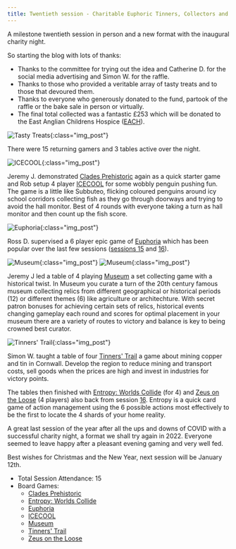 ```yaml
---
title: Twentieth session - Charitable Euphoric Tinners, Collectors and Penguins
---
```



A milestone twentieth session in person and a new format with the inaugural charity night. 

So starting the blog with lots of thanks:
* Thanks to the committee for trying out the idea and Catherine D. for the social media advertising and Simon W. for the raffle.
* Thanks to those who provided a veritable array of tasty treats and to those that devoured them.
* Thanks to everyone who generously donated to the fund, partook of the raffle or the bake sale in person or virtually.
* The final total collected was a fantastic £253 which will be donated to the East Anglian Childrens Hospice ([EACH][EACH]).

![Tasty Treats](/images/posts/2021_12_01/BakeSale01.jpg "Tasty Treats"){:class="img_post"}

There were 15 returning gamers and 3 tables active over the night.

![ICECOOL](/images/posts/2021_12_01/IceCool01.jpg "ICECOOL"){:class="img_post"}

Jeremy J. demonstrated [Clades Prehistoric][CP] again as a quick starter game and Rob setup 4 player [ICECOOL][IC] for some wobbly penguin pushing fun. The game is a little like Subbuteo, flicking coloured penguins around icy school corridors collecting fish as they go through doorways and trying to avoid the hall monitor. Best of 4 rounds with everyone taking a turn as hall monitor and then count up the fish score.

![Euphoria](/images/posts/2021_12_01/Euphoria01.jpg "Euphoria"){:class="img_post"}

Ross D. supervised a 6 player epic game of [Euphoria][Eu] which has been popular over the last few sessions ([sessions 15][15] and [16][16]).

![Museum](/images/posts/2021_12_01/Museum01.jpg "Museum"){:class="img_post"}
![Museum](/images/posts/2021_12_01/Museum02.jpg "Museum"){:class="img_post"}

Jeremy J led a table of 4 playing [Museum][M] a set collecting game with a historical twist. In Museum you curate a turn of the 20th century famous museum collecting relics from different geographical or historical periods (12) or different themes (6) like agriculture or architechture. With secret patron bonuses for achieving certain sets of relics, historical events changing gameplay each round and scores for optimal placement in your museum there are a variety of routes to victory and balance is key to being crowned best curator.

![Tinners' Trail](/images/posts/2021_12_01/TinnersTrail01.jpg "Tinners' Trail"){:class="img_post"}

Simon W. taught a table of four [Tinners' Trail][TT] a game about mining copper and tin in Cornwall. Develop the region to reduce mining and transport costs, sell goods when the prices are high and invest in industries for victory points.

The tables then finished with [Entropy: Worlds Collide][En] (for 4) and [Zeus on the Loose][Z] (4 players) also back from session [16][16]. Entropy is a quick card game of action management using the 6 possible actions most effectively to be the first to locate the 4 shards of your home reality.

A great last session of the year after all the ups and downs of COVID with a successful charity night, a format we shall try again in 2022. Everyone seemed to leave happy after a pleasant evening gaming and very well fed. 

Best wishes for Christmas and the New Year, next session will be January 12th.


* Total Session Attendance: 15
* Board Games:
	 * [Clades Prehistoric][CP]
	 * [Entropy: Worlds Collide][En]
	 * [Euphoria][Eu]
	 * [ICECOOL][IC]
	 * [Museum][M]
	 * [Tinners' Trail][TT]
	 * [Zeus on the Loose][Z]
    
[15]: /2021/09/22/fifteenth-session.html
[16]: /2021/10/06/sixteenth-session.html

[CP]: {{site.data.BoardGameLinks.CladesPrehistoric.Link}}
[Eu]: {{site.data.BoardGameLinks.Euphoria.Link}}
[Z]: {{site.data.BoardGameLinks.ZeusOnTheLoose.Link}}

[En]: {{site.data.BoardGameLinks.EntropyWorldsCollide.Link}}
[IC]: {{site.data.BoardGameLinks.IceCool.Link}}
[M]: {{site.data.BoardGameLinks.Museum.Link}}
[TT]: {{site.data.BoardGameLinks.TinnersTrail.Link}}

[EACH]: https://www.each.org.uk
[Contact]: /Contact.html
